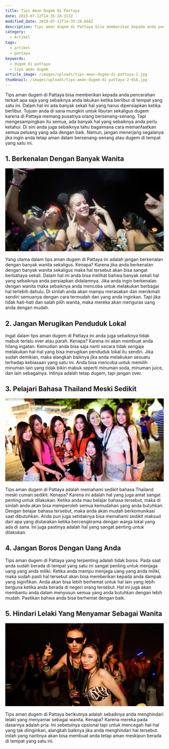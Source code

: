```yaml
---
title: Tips Aman Dugem Di Pattaya
date: 2019-07-12T14:35:28.313Z
modified_date: 2019-07-12T14:35:28.666Z
description: Tips aman dugem di Pattaya bisa memberikan kepada anda pencerahan terkait apa saja yang sebaiknya anda lakukan ketika berlibur di tempat yang satu ini.
category:
  - Artikel
tags:
  - artikel
  - pattaya
keywords:
  - dugem di pattaya
  - tips aman dugem
article_image: /images/uploads/tips-aman-dugem-di-pattaya-2.jpg
thumbnail: /images/uploads/tips-aman-dugem-di-pattaya-2-016.jpg
---
```

Tips aman dugem di Pattaya bisa memberikan kepada anda pencerahan terkait apa saja yang sebaiknya anda lakukan ketika berlibur di tempat yang satu ini. Dalam hal ini ada banyak sekali hal yang harus dipersiapkan ketika berlibur. Tujuan anda di sana mungkin untuk liburan sekaligus dugem karena di Pattaya memang pusatnya orang bersenang-senang. Tapi mengesampingkan itu semua, ada banyak hal yang sebaiknya anda perlu ketahui. Di sini anda juga sebaiknya tahu bagaimana cara memanfaatkan semua peluang yang ada dengan baik. Namun, jangan menerjang segalanya jika ingin anda tetap aman dalam bersenang-senang atau dugem di tempat yang satu ini.



## 1. Berkenalan Dengan Banyak Wanita

![Tips Aman Dugem Di Pattaya](/images/uploads/tips-aman-dugem-di-pattaya-3.jpg)

Yang utama dalam tips aman dugem di Pattaya ini adalah jangan berkenalan dengan banyak wanita sekaligus. Kenapa? Karena jika anda berkenalan dengan banyak wanita sekaligus maka hal tersebut akan bisa sangat berbahaya sekali. Dalam hal ini anda bisa melihat bahwa banyak sekali hal yang sebaiknya anda persiapkan didalamnya. Jika anda ingin berkenalan dengan wanita maka sebaiknya anda mencoba untuk melakukan berbagai hal terlebih dahulu. Di sinilah anda akan mampu merasakan dan menikmati sendiri semuanya dengan cara termudah dan yang anda inginkan. Tapi jika tidak hati-hati dan salah pilih wanita, maka mereka akan menguras uang anda dengan mudah.



## 2. Jangan Merugikan Penduduk Lokal

Ingat dalam tips aman dugem di Pattaya ini anda juga sebaiknya tidak mabuk terlalu over atau parah. Kenapa? Karena ini akan membuat anda hilang ingatan. Kemudian anda bisa saja nanti secara tidak sengaja melakukan hal-hal yang bisa merugikan penduduk lokal itu sendiri. Jika sudah demikian, maka alangkah baiknya jika anda melakukan sesuatu terhadap kebiasaan yang satu ini. Anda bisa mencoba untuk memilih minuman lain yang tidak bikin mabuk seperti minuman soda, minuman juice, dan lain sebagainya. Intinya adalah tetap dugem, tapi jangan over.



## 3. Pelajari Bahasa Thailand Meski Sedikit

![Tips Aman Dugem Di Pattaya](/images/uploads/tips-aman-dugem-di-pattaya-2.jpg)

Tips aman dugem di Pattaya adalah memahami sedikit bahasa Thailand meski cuman sedikit. Kenapa? Karena ini adalah hal yang juga amat sangat penting untuk dilakukan. Ketika anda mau belajar bahasa tersebut, maka di sinilah anda akan bisa memperoleh semua kemudahan yang anda butuhkan. Dengan belajar bahasa tersebut, maka anda akan mudah berkomunikasi saat dibutuhkan. Anda pun juga setidaknya bisa memahami sedikit maksud dari apa yang diutarakan ketika bercengkrama dengan warga lokal yang ada di sana. Ini juga pastinya adalah hal yang sangat penting untuk dilakukan.



## 4. Jangan Boros Dengan Uang Anda

Tips aman dugem di Pattaya yang terpenting adalah tidak boros. Pada saat anda sudah berada di tempat yang satu ini sangat penting untuk menjaga uang yang anda miliki. Ketika anda mampu menjaga uang yang anda miliki, maka sudah pasti hal tersebut akan bisa memberikan kepada anda dampak yang signifikan. Anda akan bisa lebih berhemat untuk hal lain yang lebih berguna ketika anda berada di negeri orang tersebut. Hal ini juga akan membantu anda dalam menyusun semua yang anda butuhkan dengan lebih mudah. Pastikan bahwa anda bisa berhemat dengan baik.



## 5. Hindari Lelaki Yang Menyamar Sebagai Wanita

![Tips Aman Dugem Di Pattaya](/images/uploads/tips-aman-dugem-di-pattaya-1.jpg)

Tips aman dugem di Pattaya berikutnya adalah sebaiknya anda menghindari lelaki yang menyamar sebagai wanita. Kenapa? Karena mereka pada dasarnya adalah pria. Ini sebetulnya opsional tapi untuk mencegah hal-hal yang tak diinginkan, alangkah baiknya jika anda menghindari hal tersebut. Inilah yang nantinya akan bisa membuat anda tetap aman meskipun berada di tempat yang satu ini.
